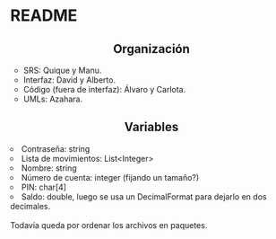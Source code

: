 # README
<h2 align="center">Organización</h2>
<ul>
<li type="circle">SRS: Quique y Manu.</li>
<li type="circle">Interfaz: David y Alberto.</li>
<li type="circle">Código (fuera de interfaz): Álvaro y Carlota.</li>
<li type="circle">UMLs: Azahara.</li>
</ul>
<h2 align="center">Variables</h2>
<li type="circle">Contraseña: string</li>
<li type="circle">Lista de movimientos: List&lt;Integer&gt;</li>
<li type="circle">Nombre: string</li>
<li type="circle">Número de cuenta: integer (fijando un tamaño?)</li>
<li type="circle">PIN: char[4]</li>
<li type="circle">Saldo: double, luego se usa un DecimalFormat para dejarlo en dos decimales.</li>
</ul><br>
Todavía queda por ordenar los archivos en paquetes.
